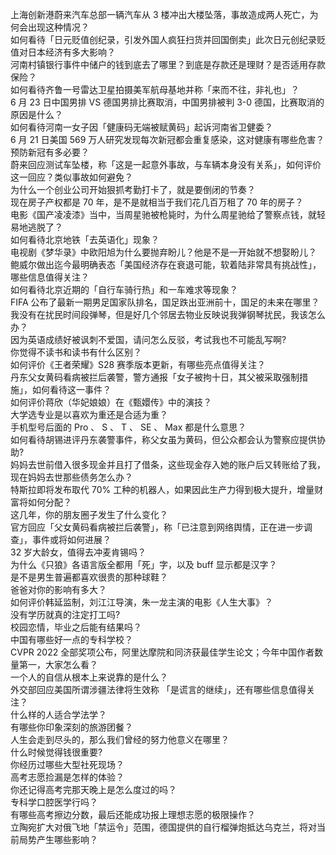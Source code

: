 上海创新港蔚来汽车总部一辆汽车从 3 楼冲出大楼坠落，事故造成两人死亡，为何会出现这种情况？  
如何看待「日元贬值创纪录，引发外国人疯狂扫货并回国倒卖」此次日元创纪录贬值对日本经济有多大影响？  
河南村镇银行事件中储户的钱到底去了哪里？到底是存款还是理财？是否适用存款保险？  
如何看待齐鲁一号雷达卫星拍摄美军航母基地并称「来而不往，非礼也」？  
6 月 23 日中国男排 VS 德国男排比赛取消，中国男排被判 3-0 德国，比赛取消的原因是什么？  
如何看待河南一女子因「健康码无端被赋黄码」起诉河南省卫健委？  
6 月 21 日美国 569 万人研究发现每次新冠都会重复感染，这对健康有哪些危害？预防新冠有多必要？  
蔚来回应测试车坠楼，称「这是一起意外事故，与车辆本身没有关系」，如何评价这一回应？类似事故如何避免？  
为什么一个创业公司开始狠抓考勤打卡了，就是要倒闭的节奏？  
现在房子产权都是 70 年，是不是就相当于我们花几百万租了 70 年的房子？  
电影《国产凌凌漆》当中，当周星驰被枪毙时，为什么周星驰给了警察点钱，就轻易地逃脱了？  
如何看待北京地铁「去英语化」现象？  
电视剧《梦华录》中欧阳旭为什么要抛弃盼儿？他是不是一开始就不想娶盼儿？  
鲍威尔做出迄今最明确表态「美国经济存在衰退可能，软着陆非常具有挑战性」，哪些信息值得关注？  
如何看待北京近期的「自行车骑行热」和一车难求等现象？  
FIFA 公布了最新一期男足国家队排名，国足跌出亚洲前十，国足的未来在哪里？  
我没有在扰民时间段弹琴，但是好几个邻居去物业反映说我弹钢琴扰民，我该怎么办？  
因为英语成绩好被讽刺不爱国，请问怎么反驳，考试我也不可能乱写啊?  
你觉得不读书和读书有什么区别？  
如何评价《王者荣耀》S28 赛季版本更新，有哪些亮点值得关注？  
丹东父女黄码看病被拦后袭警，警方通报「女子被拘十日，其父被采取强制措施」，如何看待这一事件？  
如何评价蒋欣（华妃娘娘）在《甄嬛传》中的演技？  
大学选专业是以喜欢为重还是合适为重？  
手机型号后面的 Pro 、 S 、 T 、 SE 、 Max 都是什么意思？  
如何看待胡锡进评丹东袭警事件，称父女虽为黄码，但公众都会认为警察应提供协助?  
妈妈去世前借入很多现金并且打了借条，这些现金存入她的账户后又转账给了我，现在妈妈去世那些债务怎么办？  
特斯拉即将发布取代 70% 工种的机器人，如果因此生产力得到极大提升，增量财富将如何分配？  
这几年，你的朋友圈子发生了什么变化？  
官方回应「父女黄码看病被拦后袭警」，称「已注意到网络舆情，正在进一步调查」，事件或将如何进展？  
32 岁大龄女，值得去冲麦肯锡吗？  
为什么《只狼》各语言版全都用「死」字，以及 buff 显示都是汉字？  
是不是男生普遍都喜欢很贵的那种球鞋？  
爸爸对你的影响有多大？  
如何评价韩延监制，刘江江导演，朱一龙主演的电影《人生大事》？  
没有学历就真的注定打工吗?  
校园恋情，毕业之后能有结果吗？  
中国有哪些好一点的专科学校？  
CVPR 2022 全部奖项公布，阿里达摩院和同济获最佳学生论文；今年中国作者数量第一，大家怎么看？  
一个人的自信从根本上来说靠的是什么？  
外交部回应美国所谓涉疆法律将生效称 「是谎言的继续」，还有哪些信息值得关注？  
什么样的人适合学法学？  
有哪些你印象深刻的旅游团餐？  
人生会走到尽头的，那么我们曾经的努力他意义在哪里？  
什么时候觉得钱很重要?  
你经历过哪些大型社死现场？  
高考志愿捡漏是怎样的体验？  
你还记得高考完那天晚上是怎么度过的吗？  
专科学口腔医学行吗？  
有哪些高考擦边分数，最后还能成功报上理想志愿的极限操作？  
立陶宛扩大对俄飞地「禁运令」范围，德国提供的自行榴弹炮抵达乌克兰，将对当前局势产生哪些影响？  
